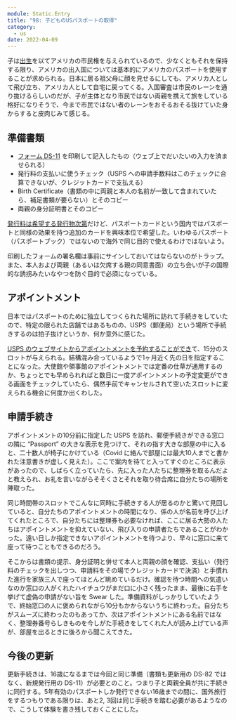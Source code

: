 ```yaml
---
module: Static.Entry
title: "98: 子どものUSパスポートの取得"
category:
  - us
date: 2022-04-09
---
```

子は[出生](https://text.hmsk.me/entries/2021-12-31/)を以てアメリカの市民権を与えられているので、少なくともそれを保持する限り、アメリカの出入国については基本的にアメリカのパスポートを使用することが求められる。日本に居る祖父母に顔を見せるにしても、アメリカ人として飛び立ち、アメリカ人として自宅に戻ってくる。入国審査は市民のレーンを通り抜けるらしいのだが、子が主体となり市民ではない両親を携えて旅をしている格好になりそうで、今まで市民ではない者のレーンをおそるおそる抜けていた身からすると皮肉じみて感じる。

## 準備書類

- [フォーム DS-11](https://travel.state.gov/content/travel/en/passports/how-apply/forms.html) を印刷して記入したもの（ウェブ上でだいたいの入力を済ませられる）
- 発行料の支払いに使うチェック（USPS への申請手数料はこのチェックに合算できないが、クレジットカードで支払える）
- Birth Certificate（書類の中に両親と本人の名前が一致して含まれていたら、補足書類が要らない）とそのコピー
- 両親の身分証明書とそのコピー

[発行料は希望する発行物次第](https://travel.state.gov/content/travel/en/passports/how-apply/fees.html)だけど、パスポートカードという国内ではパスポートと同様の効果を持つ追加のカードを興味本位で希望した。いわゆるパスポート（パスポートブック）ではないので海外で同じ目的で使えるわけではないよう。

印刷したフォームの署名欄は事前にサインしておいてはならないのがトラップ。また、本人および両親（あるいは欠席する親の同意書面）の立ち会いが子の国際的な誘拐みたいなやつを防ぐ目的で必須になっている。

## アポイントメント

日本ではパスポートのために独立してつくられた場所に訪れて手続きをしていたので、特定の限られた店舗ではあるものの、USPS（郵便局）という場所で手続きするのは拍子抜けというか、何か意外に感じた。

[USPS のウェブサイトからアポイントメントを予約することができ](https://www.usps.com/international/passports.htm)て、15分のスロットが与えられる。結構混み合っているようで1ヶ月近く先の日を指定することになった。大使館や領事館のアポイントメントでは定番の仕草が通用するのか、ちょっとでも早められればと数日に一度アポイントメントの予定変更ができる画面をチェックしていたら、偶然手前でキャンセルされて空いたスロットに変えられる機会に何度か出くわした。

## 申請手続き

アポイントメントの10分前に指定した USPS を訪れ、郵便手続きができる窓口の隣に “Passport” の大きな表示を見つけて、それの指す大きな部屋の中に入ると、二十数人が椅子にかけている（Covid に絡んで部屋には最大10人までと書かれた注意書きが虚しく見えた）。ここで案内を待てと入ってすぐのところに表示があったので、しばらく立っていたら、先に入った人たちに整理券を取るんだよと教えられ、お礼を言いながらそそくさとそれを取り待合席に自分たちの場所を陣取った。

同じ時間帯のスロットでこんなに同時に手続きする人が居るのかと驚いて見回していると、自分たちのアポイントメントの時間になり、係の人が名前を呼び上げてくれたところで、自分たちには整理券も必要なければ、ここに居る大勢の人たちはアポイントメントを抑えていない、飛び入りの申請者たちであることがわかった。遠い日しか指定できないアポイントメントを待つより、早々に窓口に来て座って待つこともできるのだろう。

そこからは書類の提示、身分証明と併せて本人と両親の顔を確認、支払い（発行料のチェックを出しつつ、申請料をその場でクレジットカードで決済）と手慣れた進行を家族三人で座ってほとんど眺めているだけ。確認を待つ時間への気遣いなのか窓口の人がくれたハイチュウがまだ口に小さく残ったまま、最後に右手を挙げて虚偽の申請がない旨を Swear した。準備資料がしっかりしていたようで、終始窓口の人に褒められながら10分もかからないうちに終わった。自分たちがスムーズに終わったのもあってか、次はアポイントメントにある名前ではなく、整理券番号らしきものを今しがた手続きをしてくれた人が読み上げている声が、部屋を出るときに後ろから聞こえてきた。

## 今後の更新

更新手続きは、16歳になるまでは今回と同じ準備（書類も更新用の DS-82 ではなく、新規発行用の DS-11）が必要とのこと。つまり子と両親全員が共に手続きに同行する。5年有効のパスポートしか発行できない16歳までの間に、国外旅行をするつもりである限りは、あと2, 3回は同じ手続きを踏む必要があるようなので、こうして体験を書き残しておくことにした。
